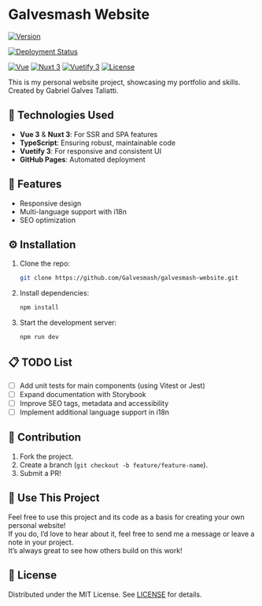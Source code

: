 # Galvesmash Website
[![Version](https://img.shields.io/github/v/release/Galvesmash/galvesmash-website?style=for-the-badge&display_name=tag&label=Version)](https://github.com/Galvesmash/galvesmash-website/releases)

[![Deployment Status](https://github.com/Galvesmash/galvesmash-website/actions/workflows/deploy.yml/badge.svg?style=for-the-badge)](https://github.com/Galvesmash/galvesmash-website/actions/workflows/deploy.yml)

[![Vue](https://img.shields.io/badge/vue-3.4.21-green)](https://vuejs.org/)
[![Nuxt 3](https://img.shields.io/badge/nuxt-3.10.3-brightgreen)](https://nuxtjs.org/)
[![Vuetify 3](https://img.shields.io/badge/vuetify-3.5.9-brightblue)](https://vuetifyjs.com/)
[![License](https://img.shields.io/github/license/Galvesmash/galvesmash-website)](./LICENSE)

<p>
   This is my personal website project, showcasing my portfolio and skills.<br />
   Created by Gabriel Galves Taliatti.
</p>

## 🎨 Technologies Used
- **Vue 3** & **Nuxt 3**: For SSR and SPA features
- **TypeScript**: Ensuring robust, maintainable code
- **Vuetify 3**: For responsive and consistent UI
- **GitHub Pages**: Automated deployment

## 🚀 Features
- Responsive design
- Multi-language support with i18n
- SEO optimization

## ⚙️ Installation
1. Clone the repo:
   ```bash
   git clone https://github.com/Galvesmash/galvesmash-website.git
   ```
2. Install dependencies:
   ```bash
   npm install
   ```
3. Start the development server:
   ```bash
   npm run dev
   ```

## 📋 TODO List
- [ ] Add unit tests for main components (using Vitest or Jest)
- [ ] Expand documentation with Storybook
- [ ] Improve SEO tags, metadata and accessibility
- [ ] Implement additional language support in i18n

## 📄 Contribution
1. Fork the project.
2. Create a branch (`git checkout -b feature/feature-name`).
3. Submit a PR!

## 🔄 Use This Project
<p>
   Feel free to use this project and its code as a basis for creating your own personal website!<br />
   If you do, I’d love to hear about it, feel free to send me a message or leave a note in your project.<br />
   It’s always great to see how others build on this work!
</p>

## 📜 License
Distributed under the MIT License. See [LICENSE](./LICENSE) for details.
